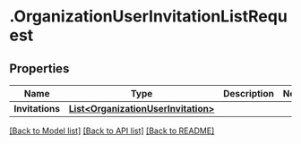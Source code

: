 # .OrganizationUserInvitationListRequest
## Properties

Name | Type | Description | Notes
------------ | ------------- | ------------- | -------------
**Invitations** | [**List&lt;OrganizationUserInvitation&gt;**](OrganizationUserInvitation.md) |  | 

[[Back to Model list]](../README.md#documentation-for-models) [[Back to API list]](../README.md#documentation-for-api-endpoints) [[Back to README]](../README.md)


